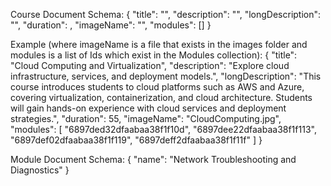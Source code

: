 Course Document Schema:
{
    "title": "",
    "description": "",
    "longDescription": "",
    "duration": ,
    "imageName": "",
    "modules": []
}

Example (where imageName is a file that exists in the images folder and modules is a list of Ids which exist in the Modules collection):
{
    "title": "Cloud Computing and Virtualization",
    "description": "Explore cloud infrastructure, services, and deployment models.",
    "longDescription": "This course introduces students to cloud platforms such as AWS and Azure, covering virtualization, containerization, and cloud architecture. Students will gain hands-on experience with cloud services and deployment strategies.",
    "duration": 55,
    "imageName": "CloudComputing.jpg",
    "modules": [
        "6897ded32dfaabaa38f1f10d",
        "6897dee22dfaabaa38f1f113",
        "6897def02dfaabaa38f1f119",
        "6897deff2dfaabaa38f1f11f"
    ]
}

Module Document Schema:
{
    "name": "Network Troubleshooting and Diagnostics"
}